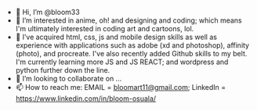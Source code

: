 - 👋 Hi, I’m @bloom33
- 👀 I’m interested in anime, oh! and designing and coding; which means I'm ultimately interested in coding art and cartoons, lol.
- 🌱 I’ve acquired html, css, js and mobile design skills as well as experience with applications such as adobe (xd and photoshop), affinity (photo), and procreate. I've also recently added Github skills to my belt. I'm currently learning more JS and JS REACT; and wordpress and python further down the line.
- 💞️ I’m looking to collaborate on ...
- 📫 How to reach me: EMAIL = bloomart11@gmail.com; LinkedIn = https://www.linkedin.com/in/bloom-osuala/

<!---
bloom33/bloom33 is a ✨ special ✨ repository because its `README.md` (this file) appears on your GitHub profile.
You can click the Preview link to take a look at your changes.
--->
